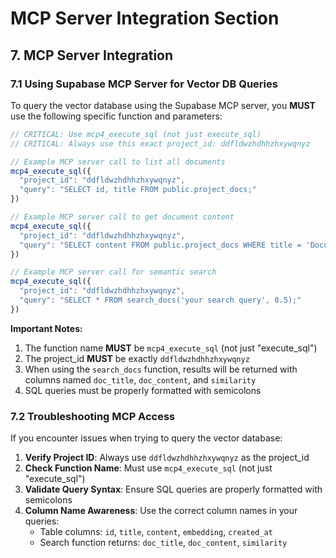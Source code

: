 # MCP Server Integration Section

## 7. MCP Server Integration

### 7.1 Using Supabase MCP Server for Vector DB Queries

To query the vector database using the Supabase MCP server, you **MUST** use the following specific function and parameters:

```javascript
// CRITICAL: Use mcp4_execute_sql (not just execute_sql)
// CRITICAL: Always use this exact project_id: ddfldwzhdhhzhxywqnyz

// Example MCP server call to list all documents
mcp4_execute_sql({
  "project_id": "ddfldwzhdhhzhxywqnyz",
  "query": "SELECT id, title FROM public.project_docs;"
})

// Example MCP server call to get document content
mcp4_execute_sql({
  "project_id": "ddfldwzhdhhzhxywqnyz",
  "query": "SELECT content FROM public.project_docs WHERE title = 'DocumentTitle.md';"
})

// Example MCP server call for semantic search
mcp4_execute_sql({
  "project_id": "ddfldwzhdhhzhxywqnyz",
  "query": "SELECT * FROM search_docs('your search query', 0.5);"
})
```

**Important Notes:**
1. The function name **MUST** be `mcp4_execute_sql` (not just "execute_sql")
2. The project_id **MUST** be exactly `ddfldwzhdhhzhxywqnyz`
3. When using the `search_docs` function, results will be returned with columns named `doc_title`, `doc_content`, and `similarity`
4. SQL queries must be properly formatted with semicolons

### 7.2 Troubleshooting MCP Access

If you encounter issues when trying to query the vector database:

1. **Verify Project ID**: Always use `ddfldwzhdhhzhxywqnyz` as the project_id
2. **Check Function Name**: Must use `mcp4_execute_sql` (not just "execute_sql")
3. **Validate Query Syntax**: Ensure SQL queries are properly formatted with semicolons
4. **Column Name Awareness**: Use the correct column names in your queries:
   - Table columns: `id`, `title`, `content`, `embedding`, `created_at`
   - Search function returns: `doc_title`, `doc_content`, `similarity`
